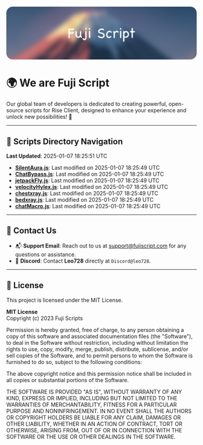 ![Banner](.github/b.webp)

# 🌍 **We are Fuji Script**

Our global team of developers is dedicated to creating powerful, open-source scripts for Rise Client, designed to enhance your experience and unlock new possibilities! 🌟

---
<!-- SCRIPTS_NAVIGATION_START -->
## 📂 **Scripts Directory Navigation**

**Last Updated**: 2025-01-07 18:25:51 UTC

- **[SilentAura.js](scripts/SilentAura.js)**: Last modified on 2025-01-07 18:25:49 UTC
- **[ChatBypass.js](scripts/ChatBypass.js)**: Last modified on 2025-01-07 18:25:49 UTC
- **[jetpackFly.js](scripts/jetpackFly.js)**: Last modified on 2025-01-07 18:25:49 UTC
- **[velocityHylex.js](scripts/velocityHylex.js)**: Last modified on 2025-01-07 18:25:49 UTC
- **[chestxray.js](scripts/chestxray.js)**: Last modified on 2025-01-07 18:25:49 UTC
- **[bedxray.js](scripts/bedxray.js)**: Last modified on 2025-01-07 18:25:49 UTC
- **[chatMacro.js](scripts/chatMacro.js)**: Last modified on 2025-01-07 18:25:49 UTC

<!-- SCRIPTS_NAVIGATION_END -->

---

## 💬 **Contact Us**  
- 📬 **Support Email**: Reach out to us at [support@fujiscript.com](mailto:support@fujiscript.com) for any questions or assistance.  
- 💬 **Discord**: Contact **Leo728** directly at `Discord@leo728`.

---

## 📜 **License**

This project is licensed under the MIT License.  

**MIT License**  
Copyright (c) 2023 Fuji Scripts  

Permission is hereby granted, free of charge, to any person obtaining a copy of this software and associated documentation files (the "Software"), to deal in the Software without restriction, including without limitation the rights to use, copy, modify, merge, publish, distribute, sublicense, and/or sell copies of the Software, and to permit persons to whom the Software is furnished to do so, subject to the following conditions:  

The above copyright notice and this permission notice shall be included in all copies or substantial portions of the Software.  

THE SOFTWARE IS PROVIDED "AS IS", WITHOUT WARRANTY OF ANY KIND, EXPRESS OR IMPLIED, INCLUDING BUT NOT LIMITED TO THE WARRANTIES OF MERCHANTABILITY, FITNESS FOR A PARTICULAR PURPOSE AND NONINFRINGEMENT. IN NO EVENT SHALL THE AUTHORS OR COPYRIGHT HOLDERS BE LIABLE FOR ANY CLAIM, DAMAGES OR OTHER LIABILITY, WHETHER IN AN ACTION OF CONTRACT, TORT OR OTHERWISE, ARISING FROM, OUT OF OR IN CONNECTION WITH THE SOFTWARE OR THE USE OR OTHER DEALINGS IN THE SOFTWARE.  
